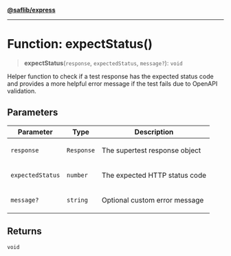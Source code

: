 [**@saflib/express**](../../index.md)

***

# Function: expectStatus()

> **expectStatus**(`response`, `expectedStatus`, `message?`): `void`

Helper function to check if a test response has the expected status code
and provides a more helpful error message if the test fails due to OpenAPI validation.

## Parameters

<table>
<thead>
<tr>
<th>Parameter</th>
<th>Type</th>
<th>Description</th>
</tr>
</thead>
<tbody>
<tr>
<td>

`response`

</td>
<td>

`Response`

</td>
<td>

The supertest response object

</td>
</tr>
<tr>
<td>

`expectedStatus`

</td>
<td>

`number`

</td>
<td>

The expected HTTP status code

</td>
</tr>
<tr>
<td>

`message?`

</td>
<td>

`string`

</td>
<td>

Optional custom error message

</td>
</tr>
</tbody>
</table>

## Returns

`void`
